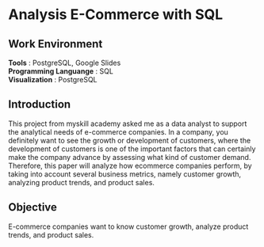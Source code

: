 # Analysis E-Commerce with SQL
## Work Environment
**Tools** : PostgreSQL, Google Slides<br>
**Programming Languange** : SQL<br>
**Visualization** : PostgreSQL<br>
## Introduction
This project from myskill academy asked me as a data analyst to support the analytical needs of e-commerce companies. In a company, you definitely want to see the growth or development of customers, where the development of customers is one of the important factors that can certainly make the company advance by assessing what kind of customer demand. Therefore, this paper will analyze how ecommerce companies perform, by taking into account several business metrics, namely customer growth, analyzing product trends, and product sales.
## Objective
E-commerce companies want to know customer growth, analyze product trends, and product sales.